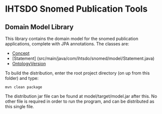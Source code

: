 IHTSDO Snomed Publication Tools
===============================

Domain Model Library
--------------------

This library contains the domain model for the snomed publication applications, complete with JPA annotations. The classes are:
- [Concept](src/main/java/com/ihtsdo/snomed/model/Concept.java)
- [Statement] (src/main/java/com/ihtsdo/snomed/model/Statement.java)
- [OntologyVersion](src/main/java/com/ihtsdo/snomed/model/OntologyVersion.java)

To build the distribution, enter the root project directory (on up from this folder) and type:

    mvn clean package

The distribution jar file can be found at model/target/model.jar after this. No other file is required in order to run the program, and can be distributed as this single file.
